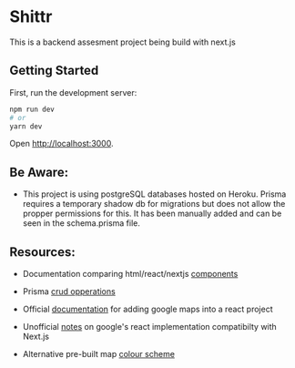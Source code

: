 # Shittr

This is a backend assesment project being build with next.js

## Getting Started

First, run the development server:

```bash
npm run dev
# or
yarn dev
```

Open [http://localhost:3000](http://localhost:3000).



## Be Aware:
- This project is using postgreSQL databases hosted on Heroku. Prisma requires a temporary shadow db for migrations but does not allow the propper permissions for this. It has been manually added and can be seen in the schema.prisma file.

## Resources:

- Documentation comparing html/react/nextjs [components](https://nextjs.org/blog/forms)

- Prisma [crud opperations](https://www.prisma.io/docs/concepts/components/prisma-client/crud#read)

- Official [documentation](https://developers.google.com/maps/documentation/javascript/react-map) for adding google maps into a react project

- Unofficial [notes](https://medium.com/web-dev-survey-from-kyoto/3-gotchas-of-google-maps-api-when-used-with-next-js-and-eslint-dba627c9657d) on google's react implementation compatibilty with Next.js

- Alternative pre-built map [colour scheme](https://snazzymaps.com/)
